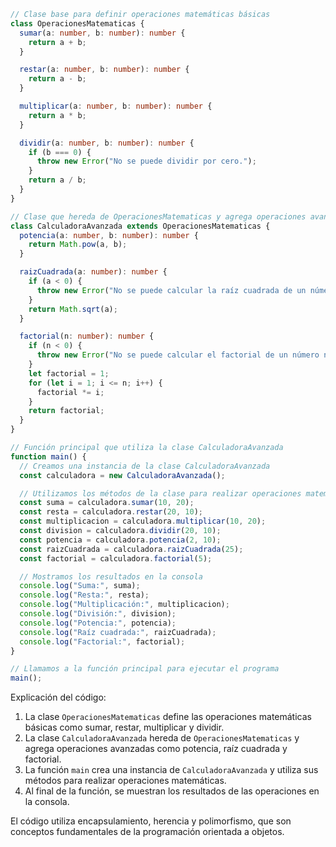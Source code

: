 ```typescript
// Clase base para definir operaciones matemáticas básicas
class OperacionesMatematicas {
  sumar(a: number, b: number): number {
    return a + b;
  }

  restar(a: number, b: number): number {
    return a - b;
  }

  multiplicar(a: number, b: number): number {
    return a * b;
  }

  dividir(a: number, b: number): number {
    if (b === 0) {
      throw new Error("No se puede dividir por cero.");
    }
    return a / b;
  }
}

// Clase que hereda de OperacionesMatematicas y agrega operaciones avanzadas
class CalculadoraAvanzada extends OperacionesMatematicas {
  potencia(a: number, b: number): number {
    return Math.pow(a, b);
  }

  raizCuadrada(a: number): number {
    if (a < 0) {
      throw new Error("No se puede calcular la raíz cuadrada de un número negativo.");
    }
    return Math.sqrt(a);
  }

  factorial(n: number): number {
    if (n < 0) {
      throw new Error("No se puede calcular el factorial de un número negativo.");
    }
    let factorial = 1;
    for (let i = 1; i <= n; i++) {
      factorial *= i;
    }
    return factorial;
  }
}

// Función principal que utiliza la clase CalculadoraAvanzada
function main() {
  // Creamos una instancia de la clase CalculadoraAvanzada
  const calculadora = new CalculadoraAvanzada();

  // Utilizamos los métodos de la clase para realizar operaciones matemáticas
  const suma = calculadora.sumar(10, 20);
  const resta = calculadora.restar(20, 10);
  const multiplicacion = calculadora.multiplicar(10, 20);
  const division = calculadora.dividir(20, 10);
  const potencia = calculadora.potencia(2, 10);
  const raizCuadrada = calculadora.raizCuadrada(25);
  const factorial = calculadora.factorial(5);

  // Mostramos los resultados en la consola
  console.log("Suma:", suma);
  console.log("Resta:", resta);
  console.log("Multiplicación:", multiplicacion);
  console.log("División:", division);
  console.log("Potencia:", potencia);
  console.log("Raíz cuadrada:", raizCuadrada);
  console.log("Factorial:", factorial);
}

// Llamamos a la función principal para ejecutar el programa
main();
```

Explicación del código:

1. La clase `OperacionesMatematicas` define las operaciones matemáticas básicas como sumar, restar, multiplicar y dividir.
2. La clase `CalculadoraAvanzada` hereda de `OperacionesMatematicas` y agrega operaciones avanzadas como potencia, raíz cuadrada y factorial.
3. La función `main` crea una instancia de `CalculadoraAvanzada` y utiliza sus métodos para realizar operaciones matemáticas.
4. Al final de la función, se muestran los resultados de las operaciones en la consola.

El código utiliza encapsulamiento, herencia y polimorfismo, que son conceptos fundamentales de la programación orientada a objetos.
